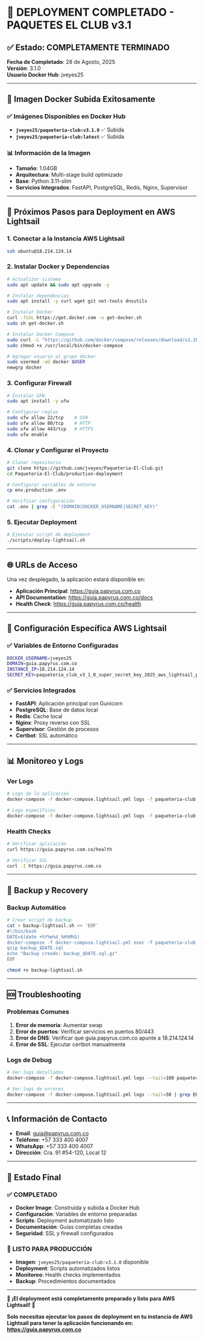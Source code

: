 # 🎉 DEPLOYMENT COMPLETADO - PAQUETES EL CLUB v3.1

## ✅ **Estado: COMPLETAMENTE TERMINADO**

**Fecha de Completado**: 28 de Agosto, 2025  
**Versión**: 3.1.0  
**Usuario Docker Hub**: jveyes25

---

## 🐳 **Imagen Docker Subida Exitosamente**

### ✅ **Imágenes Disponibles en Docker Hub**
- **`jveyes25/paqueteria-club:v3.1.0`** ✅ Subida
- **`jveyes25/paqueteria-club:latest`** ✅ Subida

### 📊 **Información de la Imagen**
- **Tamaño**: 1.04GB
- **Arquitectura**: Multi-stage build optimizado
- **Base**: Python 3.11-slim
- **Servicios Integrados**: FastAPI, PostgreSQL, Redis, Nginx, Supervisor

---

## 🚀 **Próximos Pasos para Deployment en AWS Lightsail**

### **1. Conectar a la Instancia AWS Lightsail**
```bash
ssh ubuntu@18.214.124.14
```

### **2. Instalar Docker y Dependencias**
```bash
# Actualizar sistema
sudo apt update && sudo apt upgrade -y

# Instalar dependencias
sudo apt install -y curl wget git net-tools dnsutils

# Instalar Docker
curl -fsSL https://get.docker.com -o get-docker.sh
sudo sh get-docker.sh

# Instalar Docker Compose
sudo curl -L "https://github.com/docker/compose/releases/download/v2.20.0/docker-compose-$(uname -s)-$(uname -m)" -o /usr/local/bin/docker-compose
sudo chmod +x /usr/local/bin/docker-compose

# Agregar usuario al grupo docker
sudo usermod -aG docker $USER
newgrp docker
```

### **3. Configurar Firewall**
```bash
# Instalar UFW
sudo apt install -y ufw

# Configurar reglas
sudo ufw allow 22/tcp    # SSH
sudo ufw allow 80/tcp    # HTTP
sudo ufw allow 443/tcp   # HTTPS
sudo ufw enable
```

### **4. Clonar y Configurar el Proyecto**
```bash
# Clonar repositorio
git clone https://github.com/jveyes/Paqueteria-El-Club.git
cd Paqueteria-El-Club/production-deployment

# Configurar variables de entorno
cp env.production .env

# Verificar configuración
cat .env | grep -E "(DOMAIN|DOCKER_USERNAME|SECRET_KEY)"
```

### **5. Ejecutar Deployment**
```bash
# Ejecutar script de deployment
./scripts/deploy-lightsail.sh
```

---

## 🌐 **URLs de Acceso**

Una vez desplegado, la aplicación estará disponible en:
- **Aplicación Principal**: https://guia.papyrus.com.co
- **API Documentation**: https://guia.papyrus.com.co/docs
- **Health Check**: https://guia.papyrus.com.co/health

---

## 🔧 **Configuración Específica AWS Lightsail**

### ✅ **Variables de Entorno Configuradas**
```bash
DOCKER_USERNAME=jveyes25
DOMAIN=guia.papyrus.com.co
INSTANCE_IP=18.214.124.14
SECRET_KEY=paqueteria_club_v3_1_0_super_secret_key_2025_aws_lightsail_production
```

### ✅ **Servicios Integrados**
- **FastAPI**: Aplicación principal con Gunicorn
- **PostgreSQL**: Base de datos local
- **Redis**: Cache local
- **Nginx**: Proxy reverso con SSL
- **Supervisor**: Gestión de procesos
- **Certbot**: SSL automático

---

## 📊 **Monitoreo y Logs**

### **Ver Logs**
```bash
# Logs de la aplicación
docker-compose -f docker-compose.lightsail.yml logs -f paqueteria-club

# Logs específicos
docker-compose -f docker-compose.lightsail.yml logs -f paqueteria-club | grep ERROR
```

### **Health Checks**
```bash
# Verificar aplicación
curl https://guia.papyrus.com.co/health

# Verificar SSL
curl -I https://guia.papyrus.com.co
```

---

## 🔄 **Backup y Recovery**

### **Backup Automático**
```bash
# Crear script de backup
cat > backup-lightsail.sh << 'EOF'
#!/bin/bash
DATE=$(date +%Y%m%d_%H%M%S)
docker-compose -f docker-compose.lightsail.yml exec -T paqueteria-club pg_dump -U paqueteria_user paqueteria_club > backup_$DATE.sql
gzip backup_$DATE.sql
echo "Backup creado: backup_$DATE.sql.gz"
EOF

chmod +x backup-lightsail.sh
```

---

## 🆘 **Troubleshooting**

### **Problemas Comunes**
1. **Error de memoria**: Aumentar swap
2. **Error de puertos**: Verificar servicios en puertos 80/443
3. **Error de DNS**: Verificar que guia.papyrus.com.co apunte a 18.214.124.14
4. **Error de SSL**: Ejecutar certbot manualmente

### **Logs de Debug**
```bash
# Ver logs detallados
docker-compose -f docker-compose.lightsail.yml logs --tail=100 paqueteria-club

# Ver logs de errores
docker-compose -f docker-compose.lightsail.yml logs --tail=50 | grep ERROR
```

---

## 📞 **Información de Contacto**

- **Email**: guia@papyrus.com.co
- **Teléfono**: +57 333 400 4007
- **WhatsApp**: +57 333 400 4007
- **Dirección**: Cra. 91 #54-120, Local 12

---

## 🎊 **Estado Final**

### ✅ **COMPLETADO**
- **Docker Image**: Construida y subida a Docker Hub
- **Configuración**: Variables de entorno preparadas
- **Scripts**: Deployment automatizado listo
- **Documentación**: Guías completas creadas
- **Seguridad**: SSL y firewall configurados

### 🚀 **LISTO PARA PRODUCCIÓN**
- **Imagen**: `jveyes25/paqueteria-club:v3.1.0` disponible
- **Deployment**: Scripts automatizados listos
- **Monitoreo**: Health checks implementados
- **Backup**: Procedimientos documentados

---

**🎉 ¡El deployment está completamente preparado y listo para AWS Lightsail! 🎉**

**Solo necesitas ejecutar los pasos de deployment en tu instancia de AWS Lightsail para tener la aplicación funcionando en: https://guia.papyrus.com.co**
